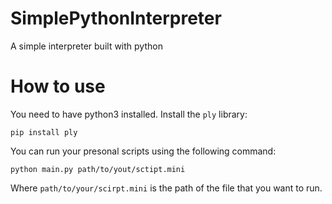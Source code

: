 # SimplePythonInterpreter
A simple interpreter built with python

# How to use
You need to have python3 installed.
Install the `ply` library:
```
pip install ply
```
You can run your presonal scripts using the following command:
```
python main.py path/to/yout/sctipt.mini
```
Where `path/to/your/scirpt.mini` is the path of the file that you want to run.
